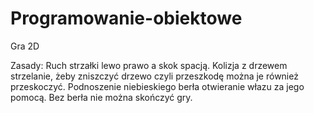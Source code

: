 # Programowanie-obiektowe
Gra 2D 

Zasady:
Ruch strzałki lewo prawo a skok spacją.
Kolizja z drzewem strzelanie, żeby zniszczyć drzewo czyli przeszkodę można je również przeskoczyć.
Podnoszenie niebieskiego berła otwieranie włazu za jego pomocą. Bez berła nie można skończyć gry.
